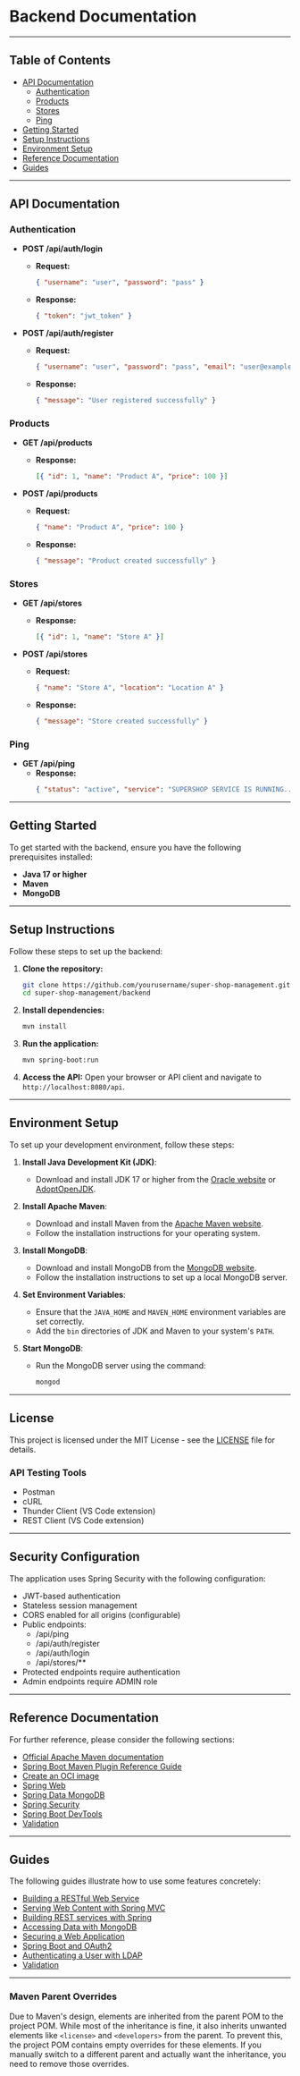 # Backend Documentation

---

## Table of Contents
- [API Documentation](#api-documentation)
  - [Authentication](#authentication)
  - [Products](#products)
  - [Stores](#stores)
  - [Ping](#ping)
- [Getting Started](#getting-started)
- [Setup Instructions](#setup-instructions)
- [Environment Setup](#environment-setup)
- [Reference Documentation](#reference-documentation)
- [Guides](#guides)

---

## API Documentation

### Authentication
- **POST /api/auth/login**
  - **Request:** 
    ```json
    { "username": "user", "password": "pass" }
    ```
  - **Response:** 
    ```json
    { "token": "jwt_token" }
    ```

- **POST /api/auth/register**
  - **Request:** 
    ```json
    { "username": "user", "password": "pass", "email": "user@example.com" }
    ```
  - **Response:** 
    ```json
    { "message": "User registered successfully" }
    ```

### Products
- **GET /api/products**
  - **Response:** 
    ```json
    [{ "id": 1, "name": "Product A", "price": 100 }]
    ```

- **POST /api/products**
  - **Request:** 
    ```json
    { "name": "Product A", "price": 100 }
    ```
  - **Response:** 
    ```json
    { "message": "Product created successfully" }
    ```

### Stores
- **GET /api/stores**
  - **Response:** 
    ```json
    [{ "id": 1, "name": "Store A" }]
    ```

- **POST /api/stores**
  - **Request:** 
    ```json
    { "name": "Store A", "location": "Location A" }
    ```
  - **Response:** 
    ```json
    { "message": "Store created successfully" }
    ```

### Ping
- **GET /api/ping**
  - **Response:** 
    ```json
    { "status": "active", "service": "SUPERSHOP SERVICE IS RUNNING...", "database": true }
    ```

---

## Getting Started
To get started with the backend, ensure you have the following prerequisites installed:
- **Java 17 or higher**
- **Maven**
- **MongoDB**

---

## Setup Instructions
Follow these steps to set up the backend:

1. **Clone the repository:**
   ```bash
   git clone https://github.com/yourusername/super-shop-management.git
   cd super-shop-management/backend
   ```

2. **Install dependencies:**
   ```bash
   mvn install
   ```

3. **Run the application:**
   ```bash
   mvn spring-boot:run
   ```

4. **Access the API:**
   Open your browser or API client and navigate to `http://localhost:8080/api`.

---

## Environment Setup
To set up your development environment, follow these steps:

1. **Install Java Development Kit (JDK)**:
   - Download and install JDK 17 or higher from the [Oracle website](https://www.oracle.com/java/technologies/javase-jdk17-downloads.html) or [AdoptOpenJDK](https://adoptopenjdk.net/).

2. **Install Apache Maven**:
   - Download and install Maven from the [Apache Maven website](https://maven.apache.org/download.cgi).
   - Follow the installation instructions for your operating system.

3. **Install MongoDB**:
   - Download and install MongoDB from the [MongoDB website](https://www.mongodb.com/try/download/community).
   - Follow the installation instructions to set up a local MongoDB server.

4. **Set Environment Variables**:
   - Ensure that the `JAVA_HOME` and `MAVEN_HOME` environment variables are set correctly.
   - Add the `bin` directories of JDK and Maven to your system's `PATH`.

5. **Start MongoDB**:
   - Run the MongoDB server using the command:
     ```bash
     mongod
     ```

---

## License
This project is licensed under the MIT License - see the [LICENSE](LICENSE) file for details.

### API Testing Tools
- Postman
- cURL
- Thunder Client (VS Code extension)
- REST Client (VS Code extension)

---

## Security Configuration
The application uses Spring Security with the following configuration:
- JWT-based authentication
- Stateless session management
- CORS enabled for all origins (configurable)
- Public endpoints:
  - /api/ping
  - /api/auth/register
  - /api/auth/login
  - /api/stores/**
- Protected endpoints require authentication
- Admin endpoints require ADMIN role

---

## Reference Documentation
For further reference, please consider the following sections:

* [Official Apache Maven documentation](https://maven.apache.org/guides/index.html)
* [Spring Boot Maven Plugin Reference Guide](https://docs.spring.io/spring-boot/3.3.5/maven-plugin)
* [Create an OCI image](https://docs.spring.io/spring-boot/3.3.5/maven-plugin/build-image.html)
* [Spring Web](https://docs.spring.io/spring-boot/3.3.5/reference/web/servlet.html)
* [Spring Data MongoDB](https://docs.spring.io/spring-boot/3.3.5/reference/data/nosql.html#data.nosql.mongodb)
* [Spring Security](https://docs.spring.io/spring-boot/3.3.5/reference/web/spring-security.html)
* [Spring Boot DevTools](https://docs.spring.io/spring-boot/3.3.5/reference/using/devtools.html)
* [Validation](https://docs.spring.io/spring-boot/3.3.5/reference/io/validation.html)

---

## Guides
The following guides illustrate how to use some features concretely:

* [Building a RESTful Web Service](https://spring.io/guides/gs/rest-service/)
* [Serving Web Content with Spring MVC](https://spring.io/guides/gs/serving-web-content/)
* [Building REST services with Spring](https://spring.io/guides/tutorials/rest/)
* [Accessing Data with MongoDB](https://spring.io/guides/gs/accessing-data-mongodb/)
* [Securing a Web Application](https://spring.io/guides/gs/securing-web/)
* [Spring Boot and OAuth2](https://spring.io/guides/tutorials/spring-boot-oauth2/)
* [Authenticating a User with LDAP](https://spring.io/guides/gs/authenticating-ldap/)
* [Validation](https://spring.io/guides/gs/validating-form-input/)

---

### Maven Parent Overrides
Due to Maven's design, elements are inherited from the parent POM to the project POM. While most of the inheritance is fine, it also inherits unwanted elements like `<license>` and `<developers>` from the parent. To prevent this, the project POM contains empty overrides for these elements. If you manually switch to a different parent and actually want the inheritance, you need to remove those overrides.

